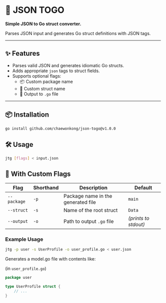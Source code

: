 # 🤖 JSON TOGO

**Simple JSON to Go struct converter.**

Parses JSON input and generates Go struct definitions with JSON tags.

---

## ✨ Features

- Parses valid JSON and generates idiomatic Go structs.
- Adds appropriate `json` tags to struct fields.
- Supports optional flags:
  - 📦 Custom package name
  - 🧱 Custom struct name
  - 💾 Output to `.go` file

---

## 📦 Installation

```bash
go install github.com/chaewonkong/json-togo@v1.0.0
```

## 🛠 Usage

```bash
jtg [flags] < input.json
```

## 🔸 With Custom Flags

| Flag        | Shorthand | Description                        | Default              |
| ----------- | --------- | ---------------------------------- | -------------------- |
| `--package` | `-p`      | Package name in the generated file | `main`               |
| `--struct`  | `-s`      | Name of the root struct            | `Data`               |
| `--output`  | `-o`      | Path to output `.go` file          | *(prints to stdout)* |

### Example Usage

```bash
jtg -p user -s UserProfile -o user_profile.go < user.json
```

Generates a model.go file with contents like:

(in `user_profile.go`)

```go
package user

type UserProfile struct {
    // ...
}
```
